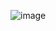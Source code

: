 ![image](https://user-images.githubusercontent.com/116554606/202772174-70f01c48-85fe-4979-908e-770417320262.png)
